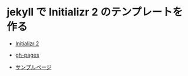 # jekyll で Initializr 2 のテンプレートを作る #

* [Initializr 2](http://www.initializr.com/)

* [gh-pages](https://github.com/tokkonopapa/Initializr2-on-jekyll/tree/gh-pages)

* [サンプルページ](http://tokkonopapa.github.com/Initializr2-on-jekyll/)